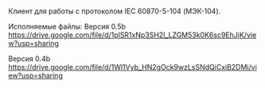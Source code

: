 # 
Клиент для работы с протоколом IEC 60870-5-104 (МЭК-104).

Исполняемые файлы:
Версия 0.5b
https://drive.google.com/file/d/1plSR1xNp3SH2l_LZGM53k0K6sc9EhJjK/view?usp=sharing

Версия 0.4b
https://drive.google.com/file/d/1Wl1Vyb_HN2gOck9wzLsSNdQiCxiB2DMi/view?usp=sharing

